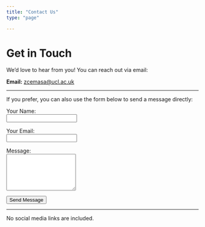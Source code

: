 ```yaml
---
title: "Contact Us"
type: "page"

---
```


# Get in Touch

We’d love to hear from you! You can reach out via email:

**Email:** [zcemasa@ucl.ac.uk](mailto:zcemasa@ucl.ac.uk)

---

If you prefer, you can also use the form below to send a message directly:

<form name="contact" method="POST" data-netlify="true">
  <input type="hidden" name="form-name" value="contact">
  
  <p>
    <label>Your Name:<br>
      <input type="text" name="name" required>
    </label>
  </p>
  
  <p>
    <label>Your Email:<br>
      <input type="email" name="email" required>
    </label>
  </p>
  
  <p>
    <label>Message:<br>
      <textarea name="message" rows="6" required></textarea>
    </label>
  </p>
  
  <p>
    <button type="submit">Send Message</button>
  </p>
</form>

---

No social media links are included.
